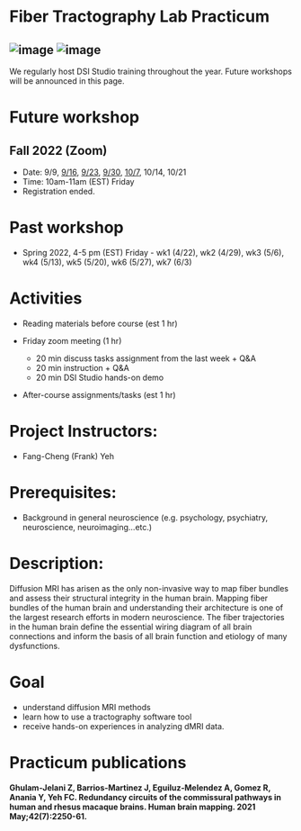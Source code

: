# Fiber Tractography Lab Practicum

![image](https://user-images.githubusercontent.com/275569/149856247-7315a680-fda4-417e-9028-6f6552a56ed6.png)
![image](https://user-images.githubusercontent.com/275569/149856299-a2277a1a-8d6b-41ad-a6e8-f81f4dba0344.png)
---

We regularly host DSI Studio training throughout the year. Future workshops will be announced in this page.

# Future workshop

## Fall 2022 (Zoom)
- Date: 9/9, [9/16](https://pitt.zoom.us/rec/share/cbcTEIWPu8pVSF-MDMEksXU6iK72St7Awfqk61g2OAb9MWLXdKC7oXk7paI0bfYt.1bGXcalByFSTCziN?startTime=1663336787000), [9/23](https://pitt.zoom.us/rec/share/N6bcBSvD9LA42gg88cfPxggywLIszWoYWnAzyVHe3_xP1qKsJi_sQZns1rP5ciTS.AjtlVo3nyxzboQpl?startTime=1663941480000), [9/30](https://pitt.zoom.us/rec/share/oLKkGKobAIVKt74gZf3NskWDrgUtexddzEPK-gmut55tADwehjMYK02MoSlZav6k.fT_YF7eC7pU_EZLN?startTime=1664546351000), [10/7](https://pitt.zoom.us/rec/share/KuI5o1Da_4TNmh0yAie0DZItFSrlQwnTslzqwlzcL-3v1uzh-Wh5tJ7PDgNB_jzl.6FSm6tZjNHrOl0Gv?startTime=1665150982000), 10/14, 10/21
- Time: 10am-11am (EST) Friday
- Registration ended.

# Past workshop

- Spring 2022, 4-5 pm (EST) Friday - wk1 (4/22), wk2 (4/29), wk3 (5/6), wk4 (5/13), wk5 (5/20), wk6 (5/27), wk7 (6/3)

# Activities

- Reading materials before course (est 1 hr)
- Friday zoom meeting (1 hr)
  
  - 20 min discuss tasks assignment from the last week + Q&A
  - 20 min instruction + Q&A
  - 20 min DSI Studio hands-on demo
  
- After-course assignments/tasks (est 1 hr)

# Project Instructors:

- Fang-Cheng (Frank) Yeh

# Prerequisites:

- Background in general neuroscience (e.g. psychology, psychiatry, neuroscience, neuroimaging…etc.)

# Description:

Diffusion MRI has arisen as the only non-invasive way to map fiber bundles and assess their structural integrity in the human brain. Mapping fiber bundles of the human brain and understanding their architecture is one of the largest research efforts in modern neuroscience. The fiber trajectories in the human brain define the essential wiring diagram of all brain connections and inform the basis of all brain function and etiology of many dysfunctions.

# Goal

- understand diffusion MRI methods
- learn how to use a tractography software tool
- receive hands-on experiences in analyzing dMRI data.


# Practicum publications

**Ghulam‐Jelani Z, Barrios‐Martinez J, Eguiluz‐Melendez A, Gomez R, Anania Y, Yeh FC. Redundancy circuits of the commissural pathways in human and rhesus macaque brains. Human brain mapping. 2021 May;42(7):2250-61.**
